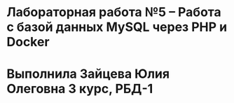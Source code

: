 # Лабораторная работа №5 – Работа с базой данных MySQL через PHP и Docker
# Выполнила Зайцева Юлия Олеговна 3 курс, РБД-1

